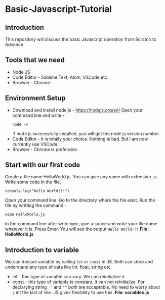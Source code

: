 # Basic-Javascript-Tutorial
## Introduction
This repository will discuss the basic Javascript operation from Scratch to Advance
## Tools that we need
- Node JS
- Code Editor - Sublime Text, Atom, VSCode etc.
- Browser - Chrome
## Environment Setup
- Download and install node js - https://nodejs.org/en/
    Open your command line and write -
    ```
    node -v
    ```
    If node js successfully installed, you will get the node js version number.
- Code Editor - It is totally your choice. Nothing is bad. But I am now currently use VSCode.
- Browser - Chrome is preferable.
## Start with our first code
Create a file name HelloWorld.js. You can give any name with extension .js.
Write some code in the file.
```
console.log("Hello World!!!")
```
Open your command line. Go to the directory where the file exist. Run the file by writting the command - 
```
node HelloWorld.js
```
In the command line after write `node`, give a space and write your file name whatever it is. Press Enter. 
You will see the output `Hello World!!!`
<b>File: HelloWorld.js</b>
## Introduction to variable
We can declare variable by calling `let` or `const` in JS. Both can store and understand any type of data like int, float, string etc.
- let - this type of variable can vary. We can reinitialize it.
- const - this type of variable is constant. It can not reinitialize.
For declarying string `''` and `""` both are acceptable.
No need to worry about `;` int the last of line. JS gives flexibility to use this.
<b>File: variables.js</b>
